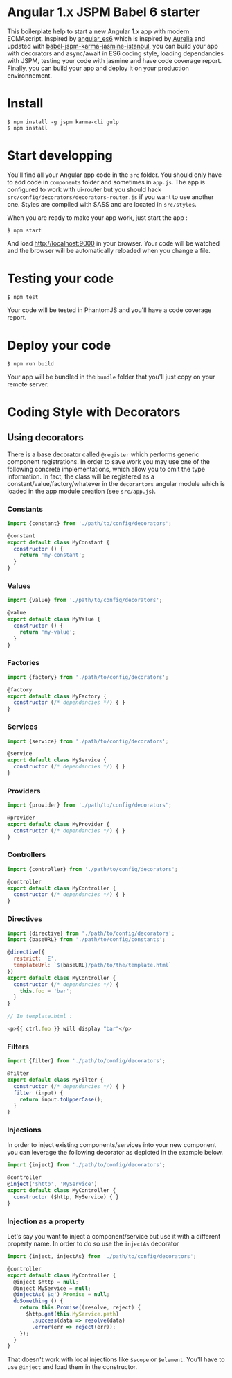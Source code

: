 Angular 1.x JSPM Babel 6 starter
================================

This boilerplate help to start a new Angular 1.x app with modern ECMAscript. Inspired by [angular_es6](https://github.com/zewa666/angular_es6) which is inspired by [Aurelia](http://aurelia.io) and updated with [babel-jspm-karma-jasmine-istanbul](https://github.com/gunnarlium/babel-jspm-karma-jasmine-istanbul), you can build your app with decorators and async/await in ES6 coding style, loading dependancies with JSPM, testing your code with jasmine and have code coverage report. Finally, you can build your app and deploy it on your production environnement.


Install
=======

	$ npm install -g jspm karma-cli gulp
	$ npm install

Start developping
=================

You'll find all your Angular app code in the `src` folder. You should only have to add code in `components` folder and sometimes in `app.js`. The app is configured to work with ui-router but you should hack `src/config/decorators/decorators-router.js` if you want to use another one. Styles are compiled with SASS and are located in `src/styles`.

When you are ready to make your app work, just start the app :

	$ npm start

And load [http://localhost:9000](http://localhost:9000) in your browser. Your code will be watched and the browser will be automatically reloaded when you change a file.

Testing your code
=================

	$ npm test

Your code will be tested in PhantomJS and you'll have a code coverage report.

Deploy your code
================

	$ npm run build

Your app will be bundled in the `bundle` folder that you'll just copy on your remote server.

Coding Style with Decorators
============================

## Using decorators

There is a base decorator called `@register` which performs generic component registrations. In order to
save work you may use one of the following concrete implementations, which allow you to omit the type
information. In fact, the class will be registered as a constant/value/factory/whatever in the `decorartors` angular module which is loaded in the app module creation (see `src/app.js`).

### Constants

```js
import {constant} from './path/to/config/decorators';

@constant
export default class MyConstant {
  constructor () {
    return 'my-constant';
  }
}
```

### Values

```js
import {value} from './path/to/config/decorators';

@value
export default class MyValue {
  constructor () {
    return 'my-value';
  }
}
```

### Factories

```js
import {factory} from './path/to/config/decorators';

@factory
export default class MyFactory {
  constructor (/* dependancies */) { }
}
```

### Services

```js
import {service} from './path/to/config/decorators';

@service
export default class MyService {
  constructor (/* dependancies */) { }
}
```

### Providers

```js
import {provider} from './path/to/config/decorators';

@provider
export default class MyProvider {
  constructor (/* dependancies */) { }
}
```

### Controllers

```js
import {controller} from './path/to/config/decorators';

@controller
export default class MyController {
  constructor (/* dependancies */) { }
}
```

### Directives

```js
import {directive} from './path/to/config/decorators';
import {baseURL} from './path/to/config/constants';

@directive({
  restrict: 'E',
  templateUrl: `${baseURL}/path/to/the/template.html`
})
export default class MyController {
  constructor (/* dependancies */) {
    this.foo = 'bar';
  }
}

// In template.html :

<p>{{ ctrl.foo }} will display "bar"</p>
```

### Filters

```js
import {filter} from './path/to/config/decorators';

@filter
export default class MyFilter {
  constructor (/* dependancies */) { }
  filter (input) {
    return input.toUpperCase();
  }
}
```

### Injections

In order to inject existing components/services into your new component you can leverage the following
decorator as depicted in the example below.

```js
import {inject} from './path/to/config/decorators';

@controller
@inject('$http', 'MyService')
export default class MyController {
  constructor ($http, MyService) { }
}
```

### Injection as a property

Let's say you want to inject a component/service but use it with a different property name. In order to do so use the
`injectAs` decorator

```js
import {inject, injectAs} from './path/to/config/decorators';

@controller
export default class MyController {
  @inject $http = null;
  @inject MyService = null;
  @injectAs('$q') Promise = null;
  doSomething () {
    return this.Promise((resolve, reject) {
      $http.get(this.MyService.path)
        .success(data => resolve(data)
        .error(err => reject(err));
    });
  }
}
```

That doesn't work with local injections like `$scope` or `$element`. You'll have to use `@inject` and load them in the constructor.
